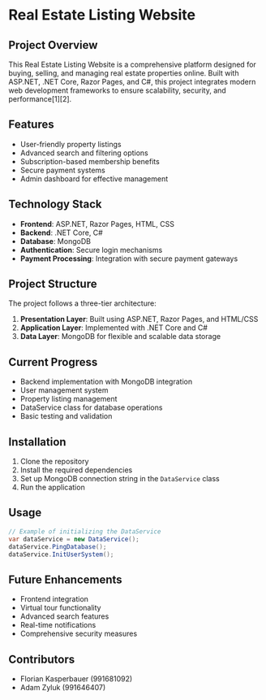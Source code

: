 # Real Estate Listing Website

## Project Overview

This Real Estate Listing Website is a comprehensive platform designed for buying, selling, and managing real estate properties online. Built with ASP.NET, .NET Core, Razor Pages, and C#, this project integrates modern web development frameworks to ensure scalability, security, and performance[1][2].

## Features

- User-friendly property listings
- Advanced search and filtering options
- Subscription-based membership benefits
- Secure payment systems
- Admin dashboard for effective management

## Technology Stack

- **Frontend**: ASP.NET, Razor Pages, HTML, CSS
- **Backend**: .NET Core, C#
- **Database**: MongoDB
- **Authentication**: Secure login mechanisms
- **Payment Processing**: Integration with secure payment gateways

## Project Structure

The project follows a three-tier architecture:

1. **Presentation Layer**: Built using ASP.NET, Razor Pages, and HTML/CSS
2. **Application Layer**: Implemented with .NET Core and C#
3. **Data Layer**: MongoDB for flexible and scalable data storage

## Current Progress

- Backend implementation with MongoDB integration
- User management system
- Property listing management
- DataService class for database operations
- Basic testing and validation

## Installation

1. Clone the repository
2. Install the required dependencies
3. Set up MongoDB connection string in the `DataService` class
4. Run the application

## Usage

```csharp
// Example of initializing the DataService
var dataService = new DataService();
dataService.PingDatabase();
dataService.InitUserSystem();
```

## Future Enhancements

- Frontend integration
- Virtual tour functionality
- Advanced search features
- Real-time notifications
- Comprehensive security measures

## Contributors

- Florian Kasperbauer (991681092)
- Adam Zyluk (991646407)

